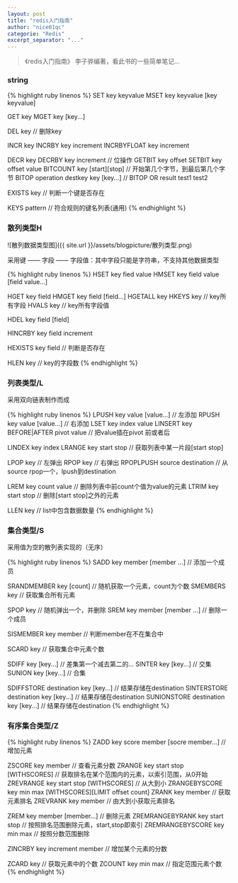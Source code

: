 ```yaml
---
layout: post
title: "redis入门指南"
author: "nice01qc"
categorie: "Redis"
excerpt_separator: "..."
---
```


>《redis入门指南》 李子骅编著，看此书的一些简单笔记...

### string

{% highlight ruby linenos %}
SET key keyvalue
MSET key keyvalue [key keyvalue]

GET key
MGET key [key...]

DEL key		// 删除key

INCR key
INCRBY key increment
INCRBYFLOAT key increment

DECR key
DECRBY key increment
// 位操作
GETBIT key offset
SETBIT key offset value
BITCOUNT key [start][stop]	// 开始第几个字节，到最后第几个字节
BITOP operation destkey key [key...]	// BITOP OR result test1 test2

EXISTS key		// 判断一个键是否存在

KEYS pattern	// 符合规则的键名列表(通用)
{% endhighlight %}

### 散列类型H

![散列数据类型图]({{ site.url }}/assets/blogpicture/散列类型.png)

采用键 —— 字段 —— 字段值：其中字段只能是字符串，不支持其他数据类型

{% highlight ruby linenos %}
HSET key fied value
HMSET key field value [field value...]

HGET key field
HMGET key field [field...]
HGETALL key
HKEYS key	// key所有字段
HVALS key	// key所有字段值

HDEL key field [field]

HINCRBY key field increment

HEXISTS key field	// 判断是否存在

HLEN key	// key的字段数
{% endhighlight %}

### 列表类型/L

采用双向链表制作而成

{% highlight ruby linenos %}
LPUSH key value [value...]		// 左添加
RPUSH key value [value...]		// 右添加
LSET key index value
LINSERT key BEFORE|AFTER pivot value // 把value插在pivot 前或者后

LINDEX key index
LRANGE key start stop	// 获取列表中某一片段[start stop]

LPOP key	// 左弹出
RPOP key 	// 右弹出
RPOPLPUSH	source destination	// 从source rpop一个，lpush到destination

LREM key count value	// 删除列表中前count个值为value的元素
LTRIM key start stop	// 删除[start stop]之外的元素

LLEN key 	// list中包含数据数量
{% endhighlight %}

### 集合类型/S

采用值为空的散列表实现的（无序）

{% highlight ruby linenos %}
SADD key member [member ...]	// 添加一个成员

SRANDMEMBER key [count] 	// 随机获取一个元素，count为个数
SMEMBERS key	// 获取集合所有元素

SPOP key 	// 随机弹出一个，并删除
SREM key member [member ...]	// 删除一个成员

SISMEMBER key member	// 判断member在不在集合中

SCARD key	// 获取集合中元素个数

SDIFF key [key...]		// 差集第一个减去第二的...
SINTER key [key...]		// 交集
SUNION key [key...]		// 合集

SDIFFSTORE destination key [key...]	// 结果存储在destination
SINTERSTORE destination key [key...]	// 结果存储在destination
SUNIONSTORE destination key [key...]	// 结果存储在destination
{% endhighlight %}

### 有序集合类型/Z

{% highlight ruby linenos %}
ZADD key score member [socre member...] 	// 增加元素

ZSCORE key member	// 查看元素分数
ZRANGE key start stop [WITHSCORES]		// 获取排名在某个范围内的元素，以索引范围，从0开始
ZREVRANGE key start stop [WITHSCORES] // 从大到小
ZRANGEBYSCORE key min max [WITHSCORES][LIMIT offset count]
ZRANK key member	// 获取元素排名
ZREVRANK key member		// 由大到小获取元素排名

ZREM key member [member...]  	// 删除元素
ZREMRANGEBYRANK key start stop 		// 按照排名范围删除元素，start,stop即索引
ZREMRANGEBYSCORE key min max		// 按照分数范围删除


ZINCRBY key increment member	// 增加某个元素的分数

ZCARD key 		// 获取元素中的个数
ZCOUNT key min max // 指定范围元素个数
{% endhighlight %}

